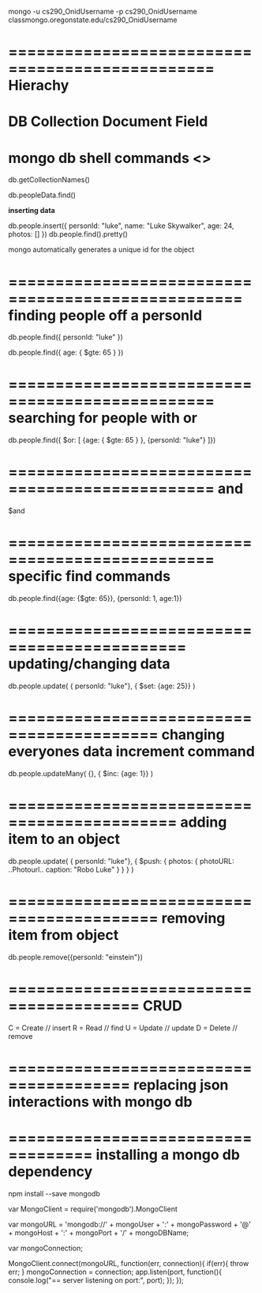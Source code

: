 mongo -u cs290_OnidUsername -p cs290_OnidUsername classmongo.oregonstate.edu/cs290_OnidUsername

================================================
Hierachy
================================================
DB
  Collection
    Document
      Field
================================================
mongo db shell commands <<Press Enter>>
================================================
db.getCollectionNames()

db.peopleData.find()

**inserting data**

db.people.insert({
  personId: "luke",
  name: "Luke Skywalker",
  age: 24,
  photos: []
  })
db.people.find().pretty()

mongo automatically generates a unique id for the object

===================================================
finding people off a personId
===================================================
db.people.find({
  personId: "luke"
  })

db.people.find({ age: { $gte: 65 } })

================================================
searching for people with or
=================================================
db.people.find({ $or: [
  {age: { $gte: 65 } },
  {personId: "luke"}
  ]})

================================================
and
===================================================
$and


================================================
specific find commands
================================================
db.people.find({age: {$gte: 65}},
  {personId: 1, age:1})


=============================================
updating/changing data
============================================
db.people.update(
  { personId: "luke"},
  { $set: {age: 25}}
  )

==========================================
changing everyones data
increment command
=========================================
db.people.updateMany(
  {},
  { $inc: {age: 1}}
  )

============================================
adding item to an object  
===========================================
db.people.update(
  { personId: "luke"},
  { $push: { photos: {
    photoURL: ..Photourl..
    caption: "Robo Luke"
    }
    } }
  )

==========================================
removing item from object
==========================================

db.people.remove({personId: "einstein"})

========================================
CRUD
=======================================
C = Create // insert
R = Read // find
U = Update // update
D = Delete // remove

=======================================
replacing json interactions with mongo db
========================================

===================================
installing a mongo db dependency
===================================
npm install --save mongodb

var MongoClient = require('mongodb').MongoClient

var mongoURL = 'mongodb://' + mongoUser + ':' + mongoPassword + '@' + mongoHost + ':' + mongoPort + '/' + mongoDBName;

var mongoConnection;

MongoClient.connect(mongoURL, function(err, connection){
    if(err){
      throw err;
    }
    mongoConnection = connection;
    app.listen(port, function(){
       console.log("== server listening on port:", port);
      });
});
